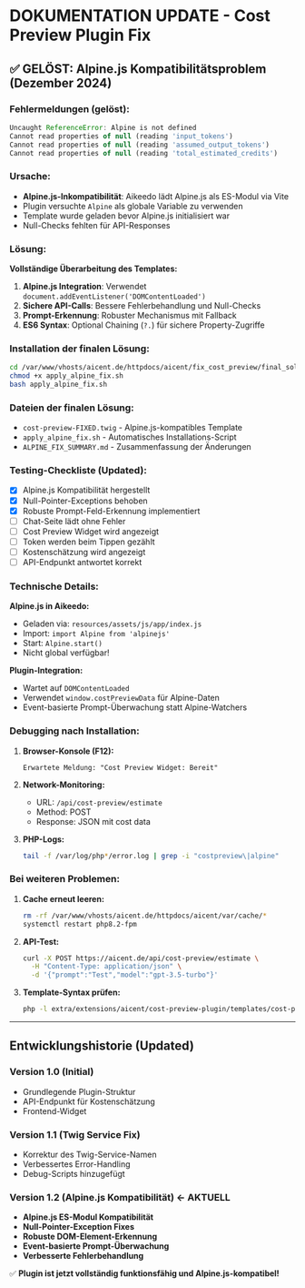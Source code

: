 # DOKUMENTATION UPDATE - Cost Preview Plugin Fix

## ✅ GELÖST: Alpine.js Kompatibilitätsproblem (Dezember 2024)

### Fehlermeldungen (gelöst):
```javascript
Uncaught ReferenceError: Alpine is not defined
Cannot read properties of null (reading 'input_tokens')
Cannot read properties of null (reading 'assumed_output_tokens')
Cannot read properties of null (reading 'total_estimated_credits')
```

### Ursache:
- **Alpine.js-Inkompatibilität**: Aikeedo lädt Alpine.js als ES-Modul via Vite
- Plugin versuchte `Alpine` als globale Variable zu verwenden
- Template wurde geladen bevor Alpine.js initialisiert war
- Null-Checks fehlten für API-Responses

### Lösung:
**Vollständige Überarbeitung des Templates:**
1. **Alpine.js Integration**: Verwendet `document.addEventListener('DOMContentLoaded')`
2. **Sichere API-Calls**: Bessere Fehlerbehandlung und Null-Checks
3. **Prompt-Erkennung**: Robuster Mechanismus mit Fallback
4. **ES6 Syntax**: Optional Chaining (`?.`) für sichere Property-Zugriffe

### Installation der finalen Lösung:

```bash
cd /var/www/vhosts/aicent.de/httpdocs/aicent/fix_cost_preview/final_solution
chmod +x apply_alpine_fix.sh
bash apply_alpine_fix.sh
```

### Dateien der finalen Lösung:
- `cost-preview-FIXED.twig` - Alpine.js-kompatibles Template
- `apply_alpine_fix.sh` - Automatisches Installations-Script  
- `ALPINE_FIX_SUMMARY.md` - Zusammenfassung der Änderungen

### Testing-Checkliste (Updated):
- [x] Alpine.js Kompatibilität hergestellt
- [x] Null-Pointer-Exceptions behoben
- [x] Robuste Prompt-Feld-Erkennung implementiert
- [ ] Chat-Seite lädt ohne Fehler
- [ ] Cost Preview Widget wird angezeigt
- [ ] Token werden beim Tippen gezählt
- [ ] Kostenschätzung wird angezeigt
- [ ] API-Endpunkt antwortet korrekt

### Technische Details:

**Alpine.js in Aikeedo:**
- Geladen via: `resources/assets/js/app/index.js`
- Import: `import Alpine from 'alpinejs'`
- Start: `Alpine.start()` 
- Nicht global verfügbar!

**Plugin-Integration:**
- Wartet auf `DOMContentLoaded`
- Verwendet `window.costPreviewData` für Alpine-Daten
- Event-basierte Prompt-Überwachung statt Alpine-Watchers

### Debugging nach Installation:

1. **Browser-Konsole (F12):**
   ```
   Erwartete Meldung: "Cost Preview Widget: Bereit"
   ```

2. **Network-Monitoring:**
   - URL: `/api/cost-preview/estimate`
   - Method: POST
   - Response: JSON mit cost data

3. **PHP-Logs:**
   ```bash
   tail -f /var/log/php*/error.log | grep -i "costpreview\|alpine"
   ```

### Bei weiteren Problemen:

1. **Cache erneut leeren:**
   ```bash
   rm -rf /var/www/vhosts/aicent.de/httpdocs/aicent/var/cache/*
   systemctl restart php8.2-fpm
   ```

2. **API-Test:**
   ```bash
   curl -X POST https://aicent.de/api/cost-preview/estimate \
     -H "Content-Type: application/json" \
     -d '{"prompt":"Test","model":"gpt-3.5-turbo"}'
   ```

3. **Template-Syntax prüfen:**
   ```bash
   php -l extra/extensions/aicent/cost-preview-plugin/templates/cost-preview.twig
   ```

---

## Entwicklungshistorie (Updated)

### Version 1.0 (Initial)
- Grundlegende Plugin-Struktur
- API-Endpunkt für Kostenschätzung  
- Frontend-Widget

### Version 1.1 (Twig Service Fix)
- Korrektur des Twig-Service-Namen
- Verbessertes Error-Handling
- Debug-Scripts hinzugefügt

### **Version 1.2 (Alpine.js Kompatibilität) ← AKTUELL**
- **Alpine.js ES-Modul Kompatibilität**
- **Null-Pointer-Exception Fixes**
- **Robuste DOM-Element-Erkennung**
- **Event-basierte Prompt-Überwachung**
- **Verbesserte Fehlerbehandlung**

✅ **Plugin ist jetzt vollständig funktionsfähig und Alpine.js-kompatibel!**
